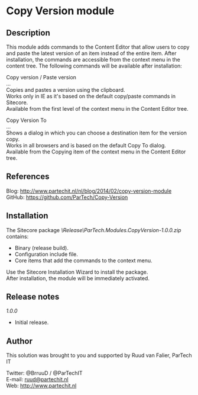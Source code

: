Copy Version module
===================

Description
-----------
This module adds commands to the Content Editor that allow users to copy and paste the latest version of an item instead of the entire item.
After installation, the commands are accessible from the context menu in the content tree.
The following commands will be available after installation:

Copy version / Paste version  
...  
  Copies and pastes a version using the clipboard.  
  Works only in IE as it's based on the default copy/paste commands in Sitecore.  
  Available from the first level of the context menu in the Content Editor tree.  


Copy Version To  
...  
  Shows a dialog in which you can choose a destination item for the version copy.  
  Works in all browsers and is based on the default Copy To dialog.  
  Available from the Copying item of the context menu in the Content Editor tree.


References
------------
Blog: http://www.partechit.nl/nl/blog/2014/02/copy-version-module  
GitHub: https://github.com/ParTech/Copy-Version


Installation
------------
The Sitecore package *\Release\ParTech.Modules.CopyVersion-1.0.0.zip* contains:
- Binary (release build).
- Configuration include file.
- Core items that add the commands to the context menu.

Use the Sitecore Installation Wizard to install the package.  
After installation, the module will be immediately activated.


Release notes
-------------
*1.0.0*
- Initial release.


Author
------
This solution was brought to you and supported by Ruud van Falier, ParTech IT

Twitter: @BrruuD / @ParTechIT   
E-mail: ruud@partechit.nl   
Web: http://www.partechit.nl